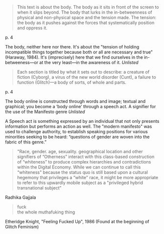 >This text is about the body. The body as it sits in front of the screen to when it slips beyond. The body that lurks in the in-betweenness of physical and non-physical space and the tension made. The tension: the body as it pushes against the forces that systematically position and oppress it.

p. 4

The body, neither here nor there. It's about the "tension of holding incompatible things together because both or all are necessary and true" (Haraway, 1984). It's (imprecisely) here that we find ourselves in the in-betweeness—or at the very least—in the awareness of it. <i>Unlisted</i>

>Each section is titled by what it sets out to describe: a creature of fiction (Cyborg), a virus of the new world disorder (Cunt), a failure to function (Glitch)—a body of sorts, of whole and parts.

p. 4

The body online is constructed through words and image; textual and graphical; you become a ‘body online’ through a speech act. A signifier for the use of the Manifesto genre <i>Unlisted</i> 

A Speech act is something expressed by an individual that not only presents information but performs an action as well. The "modern manifesto" was used to challenge authority, to establish speaking positions for various minorities seeking to be heard: “questions of gender are woven into the fabric of this genre.”

>"Race, gender. age, sexuality. geographical location and other signifiers of “Otherness” interact with this class-based construction of “whiteness” to produce complex hierarchies and contradictions within the Digital Economy. While we can continue to call this “whiteness" because the status quo is still based upon a cultural hegemony that privileges a “white" race, it might be more appropriate to refer to this upwardly mobile subject as a "privileged hybrid transnational subject” 
>
Radhika Gajjala 

>fuck  
>the whole muthafuking thing
>
Etheridge Knight, "Feeling Fucked Up", 1986 (Found at the beginning of Glitch Feminism)
